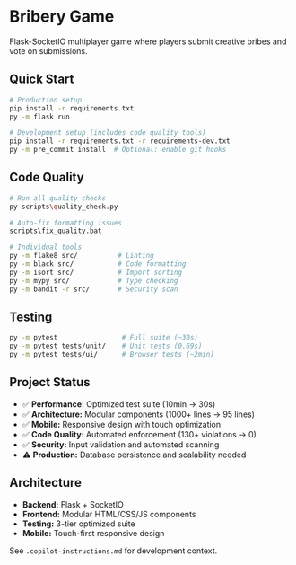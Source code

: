 # Bribery Game

Flask-SocketIO multiplayer game where players submit creative bribes and vote on submissions.

## Quick Start
```bash
# Production setup
pip install -r requirements.txt
py -m flask run

# Development setup (includes code quality tools)
pip install -r requirements.txt -r requirements-dev.txt
py -m pre_commit install  # Optional: enable git hooks
```

## Code Quality
```bash
# Run all quality checks
py scripts\quality_check.py

# Auto-fix formatting issues
scripts\fix_quality.bat

# Individual tools
py -m flake8 src/          # Linting
py -m black src/           # Code formatting  
py -m isort src/           # Import sorting
py -m mypy src/            # Type checking
py -m bandit -r src/       # Security scan
```

## Testing
```bash
py -m pytest                # Full suite (~30s)
py -m pytest tests/unit/    # Unit tests (0.69s)
py -m pytest tests/ui/      # Browser tests (~2min)
```

## Project Status
- ✅ **Performance:** Optimized test suite (10min → 30s)
- ✅ **Architecture:** Modular components (1000+ lines → 95 lines)
- ✅ **Mobile:** Responsive design with touch optimization
- ✅ **Code Quality:** Automated enforcement (130+ violations → 0)
- ✅ **Security:** Input validation and automated scanning
- ⚠️ **Production:** Database persistence and scalability needed

## Architecture
- **Backend:** Flask + SocketIO
- **Frontend:** Modular HTML/CSS/JS components
- **Testing:** 3-tier optimized suite
- **Mobile:** Touch-first responsive design

See `.copilot-instructions.md` for development context.

